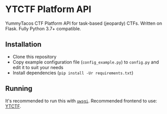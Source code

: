 # YTCTF Platform API

YummyTacos CTF Platform API for task-based (jeopardy) CTFs. Written on Flask. Fully Python 3.7+ compatible.

## Installation

* Clone this repository
* Copy example configuration file (`config_example.py`) to `config.py` and edit it to suit your needs
* Install dependencies (`pip install -Ur requirements.txt`)

## Running

It's recommended to run this with [`uwsgi`](https://google.com/search?q=uwsgi+flask).
Recommended frontend to use: [YTCTF](https://github.com/YummyTacos/YTCTF).
